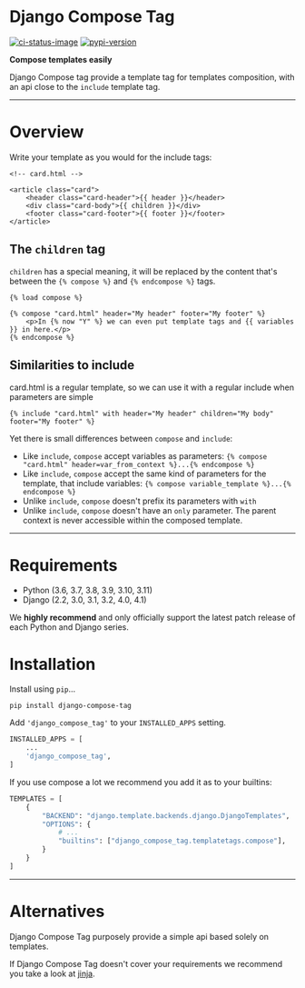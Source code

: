# Django Compose Tag

[![ci-status-image]][ci-status]
[![pypi-version]][pypi]

**Compose templates easily**

Django Compose tag provide a template tag for templates composition, 
with an api close to the `include` template tag.

---

# Overview

Write your template as you would for the include tags:

```jinja
<!-- card.html -->

<article class="card">
    <header class="card-header">{{ header }}</header>
    <div class="card-body">{{ children }}</div>
    <footer class="card-footer">{{ footer }}</footer>
</article>
```

## The `children` tag

`children` has a special meaning, it will be replaced by the content that's between the `{% compose %}` and `{% endcompose %}` tags.

```jinja
{% load compose %}

{% compose "card.html" header="My header" footer="My footer" %}
    <p>In {% now "Y" %} we can even put template tags and {{ variables }} in here.</p>
{% endcompose %}
```

## Similarities to include

card.html is a regular template, so we can use it with a regular include when parameters are simple

```jinja
{% include "card.html" with header="My header" children="My body" footer="My footer" %}
```

Yet there is small differences between `compose` and `include`:

* Like `include`, `compose` accept variables as parameters: `{% compose "card.html" header=var_from_context %}...{% endcompose %}`
* Like `include`, `compose` accept the same kind of parameters for the template, that include variables: `{% compose variable_template %}...{% endcompose %}`
* Unlike `include`, `compose` doesn't prefix its parameters with `with`
* Unlike `include`, `compose` doesn't have an `only` parameter. The parent context is never accessible within the composed template.

----

# Requirements

* Python (3.6, 3.7, 3.8, 3.9, 3.10, 3.11)
* Django (2.2, 3.0, 3.1, 3.2, 4.0, 4.1)

We **highly recommend** and only officially support the latest patch release of
each Python and Django series.

# Installation

Install using `pip`...

    pip install django-compose-tag

Add `'django_compose_tag'` to your `INSTALLED_APPS` setting.
```python
INSTALLED_APPS = [
    ...
    'django_compose_tag',
]
```

If you use compose a lot we recommend you add it as to your builtins:

```python
TEMPLATES = [
    {
        "BACKEND": "django.template.backends.django.DjangoTemplates",
        "OPTIONS": {
            # ...
            "builtins": ["django_compose_tag.templatetags.compose"],
        }
    }
]
```

---

# Alternatives

Django Compose Tag purposely provide a simple api based solely on templates.

If Django Compose Tag doesn't cover your requirements we recommend you take a look at [jinja][jinja-homepage].

[ci-status-image]: https://github.com/HelloWatt/django-compose-tag/actions/workflows/main.yml/badge.svg
[ci-status]: https://github.com/HelloWatt/django-compose-tag/actions/workflows/main.yml
[pypi-version]: https://img.shields.io/pypi/v/django-compose-tag.svg
[pypi]: https://pypi.org/project/django-compose-tag/


[jinja-homepage]: https://jinja.palletsprojects.com
